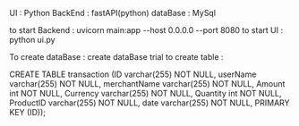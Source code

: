 UI : Python
BackEnd : fastAPI(python)
dataBase : MySql

to start Backend : uvicorn main:app --host 0.0.0.0 --port 8080
to start UI : python ui.py

To create dataBase : create dataBase trial
to create table : 

CREATE TABLE transaction (ID varchar(255) NOT NULL, userName varchar(255) NOT NULL, merchantName varchar(255) NOT NULL, Amount int NOT NULL, Currency varchar(255) NOT NULL, Quantity int NOT NULL, ProductID varchar(255) NOT NULL, date  varchar(255) NOT NULL, PRIMARY KEY (ID));
